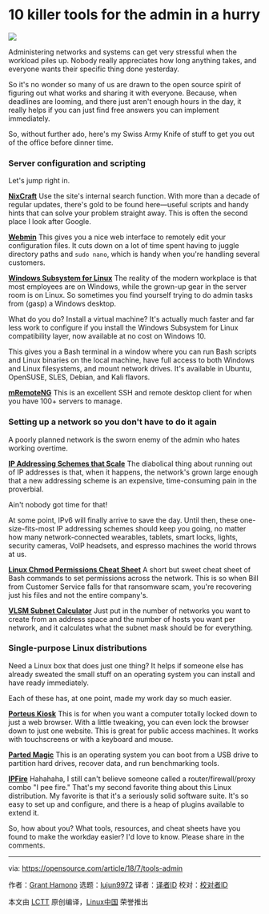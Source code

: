 10 killer tools for the admin in a hurry
======

![](https://opensource.com/sites/default/files/styles/image-full-size/public/lead-images/cloud_tools_hardware.png?itok=PGjJenqT)

Administering networks and systems can get very stressful when the workload piles up. Nobody really appreciates how long anything takes, and everyone wants their specific thing done yesterday.

So it's no wonder so many of us are drawn to the open source spirit of figuring out what works and sharing it with everyone. Because, when deadlines are looming, and there just aren't enough hours in the day, it really helps if you can just find free answers you can implement immediately.

So, without further ado, here's my Swiss Army Knife of stuff to get you out of the office before dinner time.

### Server configuration and scripting

Let's jump right in.

**[NixCraft][1]**
Use the site's internal search function. With more than a decade of regular updates, there's gold to be found here—useful scripts and handy hints that can solve your problem straight away. This is often the second place I look after Google.

**[Webmin][2]**
This gives you a nice web interface to remotely edit your configuration files. It cuts down on a lot of time spent having to juggle directory paths and `sudo nano`, which is handy when you're handling several customers.

**[Windows Subsystem for Linux][3]**
The reality of the modern workplace is that most employees are on Windows, while the grown-up gear in the server room is on Linux. So sometimes you find yourself trying to do admin tasks from (gasp) a Windows desktop.

What do you do? Install a virtual machine? It's actually much faster and far less work to configure if you install the Windows Subsystem for Linux compatibility layer, now available at no cost on Windows 10.

This gives you a Bash terminal in a window where you can run Bash scripts and Linux binaries on the local machine, have full access to both Windows and Linux filesystems, and mount network drives. It's available in Ubuntu, OpenSUSE, SLES, Debian, and Kali flavors.

**[mRemoteNG][4]**
This is an excellent SSH and remote desktop client for when you have 100+ servers to manage.

### Setting up a network so you don't have to do it again

A poorly planned network is the sworn enemy of the admin who hates working overtime.

**[IP Addressing Schemes that Scale][5]**
The diabolical thing about running out of IP addresses is that, when it happens, the network's grown large enough that a new addressing scheme is an expensive, time-consuming pain in the proverbial.

Ain't nobody got time for that!

At some point, IPv6 will finally arrive to save the day. Until then, these one-size-fits-most IP addressing schemes should keep you going, no matter how many network-connected wearables, tablets, smart locks, lights, security cameras, VoIP headsets, and espresso machines the world throws at us.

**[Linux Chmod Permissions Cheat Sheet][6]**
A short but sweet cheat sheet of Bash commands to set permissions across the network. This is so when Bill from Customer Service falls for that ransomware scam, you're recovering just his files and not the entire company's.

**[VLSM Subnet Calculator][7]**
Just put in the number of networks you want to create from an address space and the number of hosts you want per network, and it calculates what the subnet mask should be for everything.

### Single-purpose Linux distributions

Need a Linux box that does just one thing? It helps if someone else has already sweated the small stuff on an operating system you can install and have ready immediately.

Each of these has, at one point, made my work day so much easier.

**[Porteus Kiosk][8]**
This is for when you want a computer totally locked down to just a web browser. With a little tweaking, you can even lock the browser down to just one website. This is great for public access machines. It works with touchscreens or with a keyboard and mouse.

**[Parted Magic][9]**
This is an operating system you can boot from a USB drive to partition hard drives, recover data, and run benchmarking tools.

**[IPFire][10]**
Hahahaha, I still can't believe someone called a router/firewall/proxy combo  "I pee fire." That's my second favorite thing about this Linux distribution. My favorite is that it's a seriously solid software suite. It's so easy to set up and configure, and there is a heap of plugins available to extend it.

So, how about you? What tools, resources, and cheat sheets have you found to make the workday easier? I'd love to know. Please share in the comments.

--------------------------------------------------------------------------------

via: https://opensource.com/article/18/7/tools-admin

作者：[Grant Hamono][a]
选题：[lujun9972](https://github.com/lujun9972)
译者：[译者ID](https://github.com/译者ID)
校对：[校对者ID](https://github.com/校对者ID)

本文由 [LCTT](https://github.com/LCTT/TranslateProject) 原创编译，[Linux中国](https://linux.cn/) 荣誉推出

[a]:https://opensource.com/users/grantdxm
[1]:https://www.cyberciti.biz/
[2]:http://www.webmin.com/
[3]:http://wsl-guide.org/en/latest/
[4]:https://mremoteng.org/
[5]:https://blog.dxmtechsupport.com.au/ip-addressing-for-a-small-business-that-might-grow/
[6]:https://isabelcastillo.com/linux-chmod-permissions-cheat-sheet
[7]:http://www.vlsm-calc.net/
[8]:http://porteus-kiosk.org/
[9]:https://partedmagic.com/
[10]:https://www.ipfire.org/
